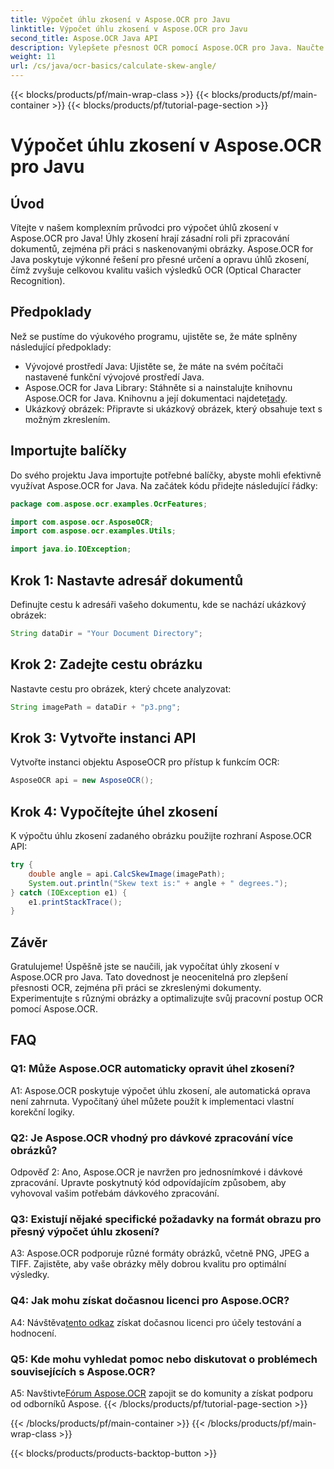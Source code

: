 ```yaml
---
title: Výpočet úhlu zkosení v Aspose.OCR pro Javu
linktitle: Výpočet úhlu zkosení v Aspose.OCR pro Javu
second_title: Aspose.OCR Java API
description: Vylepšete přesnost OCR pomocí Aspose.OCR pro Java. Naučte se vypočítat úhly zkosení krok za krokem. Zlepšete zpracování dokumentů bez námahy.
weight: 11
url: /cs/java/ocr-basics/calculate-skew-angle/
---
```


{{< blocks/products/pf/main-wrap-class >}}
{{< blocks/products/pf/main-container >}}
{{< blocks/products/pf/tutorial-page-section >}}

# Výpočet úhlu zkosení v Aspose.OCR pro Javu

## Úvod

Vítejte v našem komplexním průvodci pro výpočet úhlů zkosení v Aspose.OCR pro Java! Úhly zkosení hrají zásadní roli při zpracování dokumentů, zejména při práci s naskenovanými obrázky. Aspose.OCR for Java poskytuje výkonné řešení pro přesné určení a opravu úhlů zkosení, čímž zvyšuje celkovou kvalitu vašich výsledků OCR (Optical Character Recognition).

## Předpoklady

Než se pustíme do výukového programu, ujistěte se, že máte splněny následující předpoklady:

- Vývojové prostředí Java: Ujistěte se, že máte na svém počítači nastavené funkční vývojové prostředí Java.
-  Aspose.OCR for Java Library: Stáhněte si a nainstalujte knihovnu Aspose.OCR for Java. Knihovnu a její dokumentaci najdete[tady](https://reference.aspose.com/ocr/java/).
- Ukázkový obrázek: Připravte si ukázkový obrázek, který obsahuje text s možným zkreslením.

## Importujte balíčky

Do svého projektu Java importujte potřebné balíčky, abyste mohli efektivně využívat Aspose.OCR for Java. Na začátek kódu přidejte následující řádky:

```java
package com.aspose.ocr.examples.OcrFeatures;

import com.aspose.ocr.AsposeOCR;
import com.aspose.ocr.examples.Utils;

import java.io.IOException;
```

## Krok 1: Nastavte adresář dokumentů

Definujte cestu k adresáři vašeho dokumentu, kde se nachází ukázkový obrázek:

```java
String dataDir = "Your Document Directory";
```

## Krok 2: Zadejte cestu obrázku

Nastavte cestu pro obrázek, který chcete analyzovat:

```java
String imagePath = dataDir + "p3.png";
```

## Krok 3: Vytvořte instanci API

Vytvořte instanci objektu AsposeOCR pro přístup k funkcím OCR:

```java
AsposeOCR api = new AsposeOCR();
```

## Krok 4: Vypočítejte úhel zkosení

K výpočtu úhlu zkosení zadaného obrázku použijte rozhraní Aspose.OCR API:

```java
try {
    double angle = api.CalcSkewImage(imagePath);
    System.out.println("Skew text is:" + angle + " degrees.");
} catch (IOException e1) {
    e1.printStackTrace();
}
```

## Závěr

Gratulujeme! Úspěšně jste se naučili, jak vypočítat úhly zkosení v Aspose.OCR pro Java. Tato dovednost je neocenitelná pro zlepšení přesnosti OCR, zejména při práci se zkreslenými dokumenty. Experimentujte s různými obrázky a optimalizujte svůj pracovní postup OCR pomocí Aspose.OCR.

## FAQ

### Q1: Může Aspose.OCR automaticky opravit úhel zkosení?

A1: Aspose.OCR poskytuje výpočet úhlu zkosení, ale automatická oprava není zahrnuta. Vypočítaný úhel můžete použít k implementaci vlastní korekční logiky.

### Q2: Je Aspose.OCR vhodný pro dávkové zpracování více obrázků?

Odpověď 2: Ano, Aspose.OCR je navržen pro jednosnímkové i dávkové zpracování. Upravte poskytnutý kód odpovídajícím způsobem, aby vyhovoval vašim potřebám dávkového zpracování.

### Q3: Existují nějaké specifické požadavky na formát obrazu pro přesný výpočet úhlu zkosení?

A3: Aspose.OCR podporuje různé formáty obrázků, včetně PNG, JPEG a TIFF. Zajistěte, aby vaše obrázky měly dobrou kvalitu pro optimální výsledky.

### Q4: Jak mohu získat dočasnou licenci pro Aspose.OCR?

 A4: Návštěva[tento odkaz](https://purchase.aspose.com/temporary-license/) získat dočasnou licenci pro účely testování a hodnocení.

### Q5: Kde mohu vyhledat pomoc nebo diskutovat o problémech souvisejících s Aspose.OCR?

 A5: Navštivte[Fórum Aspose.OCR](https://forum.aspose.com/c/ocr/16) zapojit se do komunity a získat podporu od odborníků Aspose.
{{< /blocks/products/pf/tutorial-page-section >}}

{{< /blocks/products/pf/main-container >}}
{{< /blocks/products/pf/main-wrap-class >}}

{{< blocks/products/products-backtop-button >}}
